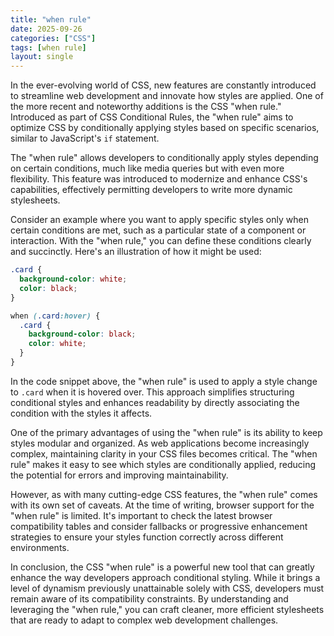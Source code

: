 ```yaml
---
title: "when rule"
date: 2025-09-26
categories: ["CSS"]
tags: [when rule]
layout: single
---
```


In the ever-evolving world of CSS, new features are constantly introduced to streamline web development and innovate how styles are applied. One of the more recent and noteworthy additions is the CSS "when rule." Introduced as part of CSS Conditional Rules, the "when rule" aims to optimize CSS by conditionally applying styles based on specific scenarios, similar to JavaScript's `if` statement.

The "when rule" allows developers to conditionally apply styles depending on certain conditions, much like media queries but with even more flexibility. This feature was introduced to modernize and enhance CSS's capabilities, effectively permitting developers to write more dynamic stylesheets.

Consider an example where you want to apply specific styles only when certain conditions are met, such as a particular state of a component or interaction. With the "when rule," you can define these conditions clearly and succinctly. Here's an illustration of how it might be used:

```css
.card {
  background-color: white;
  color: black;
}

when (.card:hover) {
  .card {
    background-color: black;
    color: white;
  }
}
```

In the code snippet above, the "when rule" is used to apply a style change to `.card` when it is hovered over. This approach simplifies structuring conditional styles and enhances readability by directly associating the condition with the styles it affects.

One of the primary advantages of using the "when rule" is its ability to keep styles modular and organized. As web applications become increasingly complex, maintaining clarity in your CSS files becomes critical. The "when rule" makes it easy to see which styles are conditionally applied, reducing the potential for errors and improving maintainability.

However, as with many cutting-edge CSS features, the "when rule" comes with its own set of caveats. At the time of writing, browser support for the "when rule" is limited. It's important to check the latest browser compatibility tables and consider fallbacks or progressive enhancement strategies to ensure your styles function correctly across different environments.

In conclusion, the CSS "when rule" is a powerful new tool that can greatly enhance the way developers approach conditional styling. While it brings a level of dynamism previously unattainable solely with CSS, developers must remain aware of its compatibility constraints. By understanding and leveraging the "when rule," you can craft cleaner, more efficient stylesheets that are ready to adapt to complex web development challenges.
